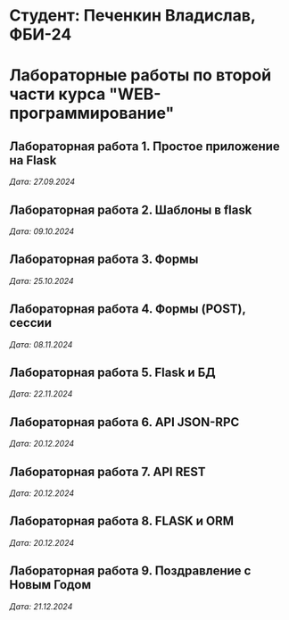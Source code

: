 # Студент: Печенкин Владислав, ФБИ-24

# Лабораторные работы по второй части курса "WEB-программирование"

## Лабораторная работа 1. Простое приложение на Flask

*Дата: 27.09.2024*

## Лабораторная работа 2. Шаблоны в flask

*Дата: 09.10.2024*

## Лабораторная работа 3. Формы

*Дата: 25.10.2024*

## Лабораторная работа 4. Формы (POST), сессии

*Дата: 08.11.2024*

## Лабораторная работа 5. Flask и БД

*Дата: 22.11.2024*

## Лабораторная работа 6. API JSON-RPC

*Дата: 20.12.2024*

## Лабораторная работа 7. API REST

*Дата: 20.12.2024*

## Лабораторная работа 8. FLASK и ORM

*Дата: 20.12.2024*

## Лабораторная работа 9. Поздравление с Новым Годом

*Дата: 21.12.2024*